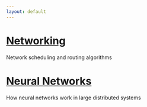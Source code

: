 ```yaml
---
layout: default
---
```

# [Networking](/blog/papers/system/scheduling.html)
Network scheduling and routing algorithms

# [Neural Networks](/blog/papers/system/nn.html)
How neural networks work in large distributed systems
